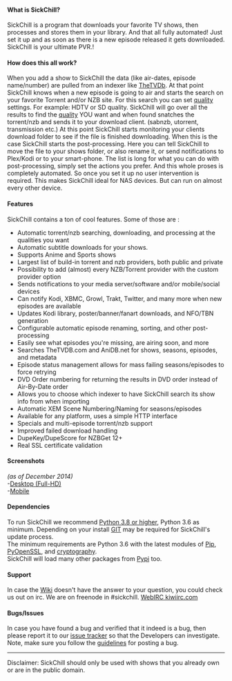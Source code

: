 #### What is SickChill?

SickChill is a program that downloads your favorite TV shows, then processes and stores them in your library.
And that all fully automated! Just set it up and as soon as there is a new episode released it gets downloaded. SickChill is your ultimate PVR.!  


#### How does this all work?
When you add a show to SickChill the data (like air-dates, episode name/number) are pulled from an indexer like [TheTVDb](http://thetvdb.com/). At that point SickChill knows when a new episode is going to air and starts the search on your favorite Torrent and/or NZB site. For this search you can set [quality](https://github.com/SickChill/SickChill/wiki/Quality-Settings) settings. For example: HDTV or SD quality. SickChill will go over all the results to find the [quality](https://github.com/SickChill/SickChill/wiki/Quality-Settings) YOU want and when found snatches the torrent/nzb and sends it to your download client. (sabnzb, utorrent, transmission etc.) At this point SickChill starts monitoring your clients download folder to see if the file is finished downloading. When this is the case SickChill starts the post-processing. Here you can tell SickChill to move the file to your shows folder, or also rename it, or send notifications to Plex/Kodi or to your smart-phone. The list is long for what you can do with post-processing, simply set the actions you prefer.
And this whole proses is completely automated. So once you set it up no user intervention is required.
This makes SickChill ideal for NAS devices. But can run on almost every other device.

#### Features

SickChill contains a ton of cool features. Some of those are :  

 - Automatic torrent/nzb searching, downloading, and processing at the qualities you want
 - Automatic subtitle downloads for your shows.
 - Supports Anime and Sports shows
 - Largest list of build-in torrent and nzb providers, both public and private
 - Possibility to add (almost) every NZB/Torrent provider with the custom provider option
 - Sends notifications to your media server/software and/or mobile/social devices
 - Can notify Kodi, XBMC, Growl, Trakt, Twitter, and many more when new episodes are available
 - Updates Kodi library, poster/banner/fanart downloads, and NFO/TBN generation
 - Configurable automatic episode renaming, sorting, and other post-processing
 - Easily see what episodes you're missing, are airing soon, and more
 - Searches TheTVDB.com and AniDB.net for shows, seasons, episodes, and metadata
 - Episode status management allows for mass failing seasons/episodes to force retrying
 - DVD Order numbering for returning the results in DVD order instead of Air-By-Date order
 - Allows you to choose which indexer to have SickChill search its show info from when importing
 - Automatic XEM Scene Numbering/Naming for seasons/episodes
 - Available for any platform, uses a simple HTTP interface
 - Specials and multi-episode torrent/nzb support
 - Improved failed download handling
 - DupeKey/DupeScore for NZBGet 12+
 - Real SSL certificate validation

#### Screenshots
_(as of December 2014)_<br/>
-[Desktop (Full-HD)](http://imgur.com/a/4fpBk)<br>
-[Mobile](http://imgur.com/a/WPyG6)

#### Dependencies  
To run SickChill we recommend [Python 3.8 or higher](https://www.python.org/downloads/), Python 3.6 as minimum. Depending on your install [GIT](https://git-scm.com/) may be required for SickChill's update process.  
The minimum requirements are Python 3.6 with the latest modules of 
[Pip](https://pypi.org/project/pip), [PyOpenSSL](https://pypi.python.org/pypi/pyOpenSSL), and [cryptography](https://pypi.python.org/pypi/cryptography).  
SickChill will load many other packages from [Pypi](https://pypi.org/) too.  

#### Support
In case the [Wiki](https://github.com/SickChill/SickChill/wiki) doesn't have the answer to your question, you could check us out on irc.
We are on freenode in #sickchill. [WebIRC kiwiirc.com](https://kiwiirc.com/client/irc.freenode.net/?theme=basic#sickchill)

#### Bugs/Issues
In case you have found a bug and verified that it indeed is a bug, then please report it to our [issue tracker](https://github.com/SickChill/SickChill) so that the Developers can investigate.  
Note, make sure you follow the [guidelines](https://github.com/SickChill/SickChill#submitting-a-bugissue-ticket) for posting a bug.  

---

Disclaimer: SickChill should only be used with shows that you already own or are in the public domain.
